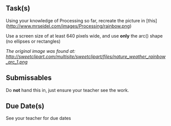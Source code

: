 Task(s)
-------
Using your knowledge of Processing so far, recreate the picture in [this] (http://www.mrseidel.com/images/Processing/rainbow.png)

Use a screen size of at least 640 pixels wide, and use **only** the arc() shape (no ellipses or rectangles)

*The original image was found at: http://sweetclipart.com/multisite/sweetclipart/files/nature_weather_rainbow_arc_1.png*

Submissables
------------
Do **not** hand this in, just ensure your teacher see the work.

Due Date(s)
----------
See your teacher for due dates
